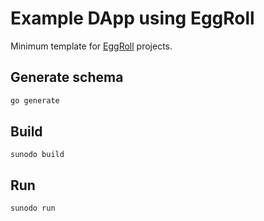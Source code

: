 # Example DApp using EggRoll

Minimum template for [EggRoll](https://github.com/gligneul/eggroll/) projects.

## Generate schema

```sh
go generate
```

## Build

```
sunodo build
```

## Run

```
sunodo run
```
